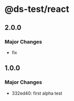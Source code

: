 # @ds-test/react

## 2.0.0

### Major Changes

- fix

## 1.0.0

### Major Changes

- 332ed40: first alpha test
